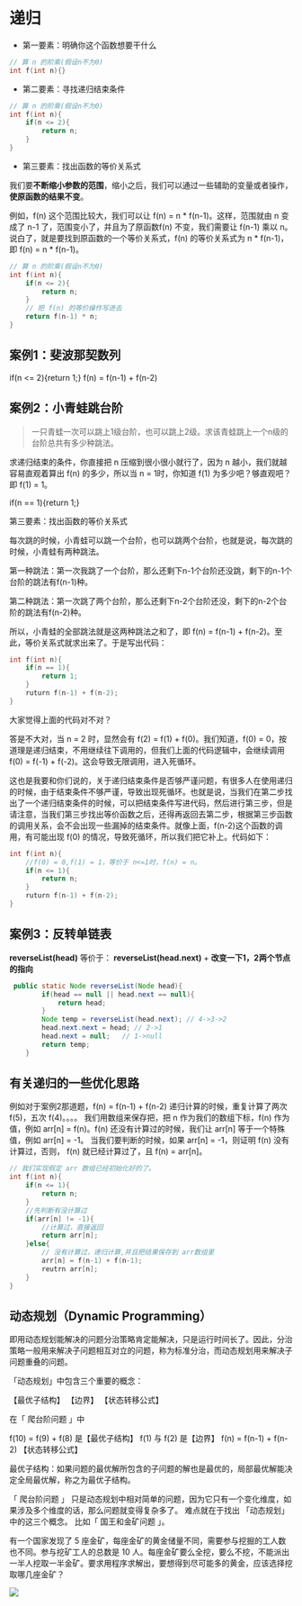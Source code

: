 # 递归

* 第一要素：明确你这个函数想要干什么
```c
// 算 n 的阶乘(假设n不为0)
int f(int n){}
```

* 第二要素：寻找递归结束条件
```c
// 算 n 的阶乘(假设n不为0)
int f(int n){
    if(n <= 2){
        return n;
    }
}
```

* 第三要素：找出函数的等价关系式

我们要**不断缩小参数的范围**，缩小之后，我们可以通过一些辅助的变量或者操作，**使原函数的结果不变**。

例如，f(n) 这个范围比较大，我们可以让 f(n) = n * f(n-1)。这样，范围就由 n 变成了 n-1 了，范围变小了，并且为了原函数f(n) 不变，我们需要让 f(n-1) 乘以 n。说白了，就是要找到原函数的一个等价关系式，f(n) 的等价关系式为 n * f(n-1)，即 f(n) = n * f(n-1)。

```c
// 算 n 的阶乘(假设n不为0)
int f(int n){
    if(n <= 2){
        return n;
    }
    // 把 f(n) 的等价操作写进去
    return f(n-1) * n;
}
```


## 案例1：斐波那契数列

if(n <= 2){return 1;}
f(n) = f(n-1) + f(n-2)

## 案例2：小青蛙跳台阶
> 一只青蛙一次可以跳上1级台阶，也可以跳上2级。求该青蛙跳上一个n级的台阶总共有多少种跳法。

求递归结束的条件，你直接把 n 压缩到很小很小就行了，因为 n 越小，我们就越容易直观着算出 f(n) 的多少，所以当 n = 1时，你知道 f(1) 为多少吧？够直观吧？即 f(1) = 1。

if(n == 1){return 1;}

第三要素：找出函数的等价关系式

每次跳的时候，小青蛙可以跳一个台阶，也可以跳两个台阶，也就是说，每次跳的时候，小青蛙有两种跳法。

第一种跳法：第一次我跳了一个台阶，那么还剩下n-1个台阶还没跳，剩下的n-1个台阶的跳法有f(n-1)种。

第二种跳法：第一次跳了两个台阶，那么还剩下n-2个台阶还没，剩下的n-2个台阶的跳法有f(n-2)种。

所以，小青蛙的全部跳法就是这两种跳法之和了，即 f(n) = f(n-1) + f(n-2)。至此，等价关系式就求出来了。于是写出代码：

```c
int f(int n){
    if(n == 1){
        return 1;
    }
    ruturn f(n-1) + f(n-2);
}
```
大家觉得上面的代码对不对？

答是不大对，当 n = 2 时，显然会有 f(2) = f(1) + f(0)。我们知道，f(0) = 0，按道理是递归结束，不用继续往下调用的，但我们上面的代码逻辑中，会继续调用 f(0) = f(-1) + f(-2)。这会导致无限调用，进入死循环。

这也是我要和你们说的，关于递归结束条件是否够严谨问题，有很多人在使用递归的时候，由于结束条件不够严谨，导致出现死循环。也就是说，当我们在第二步找出了一个递归结束条件的时候，可以把结束条件写进代码，然后进行第三步，但是请注意，当我们第三步找出等价函数之后，还得再返回去第二步，根据第三步函数的调用关系，会不会出现一些漏掉的结束条件。就像上面，f(n-2)这个函数的调用，有可能出现 f(0) 的情况，导致死循环，所以我们把它补上。代码如下：

```c
int f(int n){
    //f(0) = 0,f(1) = 1，等价于 n<=1时，f(n) = n。
    if(n <= 1){
        return n;
    }
    ruturn f(n-1) + f(n-2);
}
```


## 案例3：反转单链表

**reverseList(head)** 等价于： **reverseList(head.next)** + **改变一下1，2两个节点的指向**
```java
 public static Node reverseList(Node head){
        if(head == null || head.next == null){
            return head;
        }
        Node temp = reverseList(head.next); // 4->3->2
        head.next.next = head; // 2->1
        head.next = null;   // 1->null
        return temp;
    }
```

## 有关递归的一些优化思路
例如对于案例2那道题，f(n) = f(n-1) + f(n-2)
递归计算的时候，重复计算了两次 f(5)，五次 f(4)。。。。
我们用数组来保存把，把 n 作为我们的数组下标，f(n) 作为值，例如 arr[n] = f(n)。f(n) 还没有计算过的时候，我们让 arr[n] 等于一个特殊值，例如 arr[n] = -1。
当我们要判断的时候，如果 arr[n] = -1，则证明 f(n) 没有计算过，否则， f(n) 就已经计算过了，且 f(n) = arr[n]。

```c
// 我们实现假定 arr 数组已经初始化好的了。
int f(int n){
    if(n <= 1){
        return n;
    }
    //先判断有没计算过
    if(arr[n] != -1){
        //计算过，直接返回
        return arr[n];
    }else{
        // 没有计算过，递归计算,并且把结果保存到 arr数组里
        arr[n] = f(n-1) + f(n-1);
        reutrn arr[n];
    }
}
```

## 动态规划（Dynamic Programming）

即用动态规划能解决的问题分治策略肯定能解决，只是运行时间长了。因此，分治策略一般用来解决子问题相互对立的问题，称为标准分治，而动态规划用来解决子问题重叠的问题。

「动态规划」中包含三个重要的概念：

【最优子结构】
【边界】
【状态转移公式】

在「 爬台阶问题 」中

f(10) = f(9) + f(8) 是【最优子结构】
f(1) 与 f(2) 是【边界】
f(n) = f(n-1) + f(n-2) 【状态转移公式】

最优子结构：如果问题的最优解所包含的子问题的解也是最优的，局部最优解能决定全局最优解，称之为最优子结构。

「 爬台阶问题 」 只是动态规划中相对简单的问题，因为它只有一个变化维度，如果涉及多个维度的话，那么问题就变得复杂多了。
难点就在于找出 「动态规划」中的这三个概念。
比如「 国王和金矿问题 」。

有一个国家发现了 5 座金矿，每座金矿的黄金储量不同，需要参与挖掘的工人数也不同。参与挖矿工人的总数是 10 人。每座金矿要么全挖，要么不挖，不能派出一半人挖取一半金矿。要求用程序求解出，要想得到尽可能多的黄金，应该选择挖取哪几座金矿？

![](https://user-gold-cdn.xitu.io/2018/12/26/167e8d9d3e0c8a2a?imageView2/0/w/1280/h/960/ignore-error/1)



